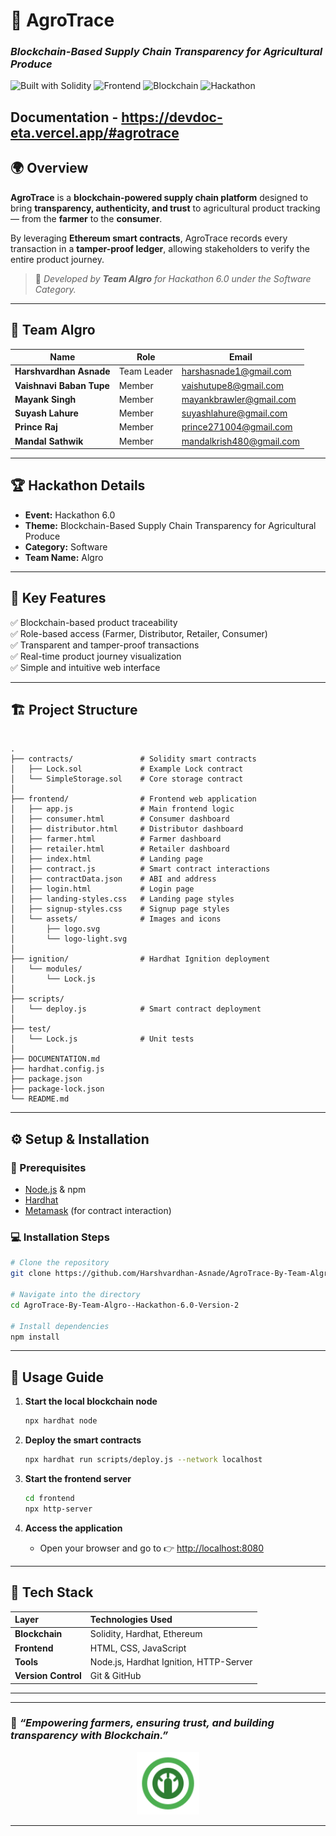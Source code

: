 # 🌾 **AgroTrace**  
### _Blockchain-Based Supply Chain Transparency for Agricultural Produce_ 

![Built with Solidity](https://img.shields.io/badge/Built%20with-Solidity-363636.svg?logo=ethereum)
![Frontend](https://img.shields.io/badge/Frontend-HTML%2C%20CSS%2C%20JavaScript-blue.svg)
![Blockchain](https://img.shields.io/badge/Blockchain-Ethereum%20%7C%20Hardhat%20%7C%20MetaMask-purple.svg)
![Hackathon](https://img.shields.io/badge/Event-Hackathon%206.0%20Version%20-orange.svg)

Documentation - https://devdoc-eta.vercel.app/#agrotrace
---

## 🌍 **Overview**

**AgroTrace** is a **blockchain-powered supply chain platform** designed to bring **transparency, authenticity, and trust** to agricultural product tracking — from the **farmer** to the **consumer**.  

By leveraging **Ethereum smart contracts**, AgroTrace records every transaction in a **tamper-proof ledger**, allowing stakeholders to verify the entire product journey.

> 🚀 _Developed by **Team Algro** for Hackathon 6.0  under the Software Category._

---
## 👥 **Team Algro**

| Name                     | Role        | Email                                                       | 
| ------------------------ | ----------- | ----------------------------------------------------------- | 
| **Harshvardhan Asnade**  | Team Leader | [harshasnade1@gmail.com](mailto:harshasnade1@gmail.com)     | 
| **Vaishnavi Baban Tupe** | Member      | [vaishutupe8@gmail.com](mailto:vaishutupe8@gmail.com)       | 
| **Mayank Singh**         | Member      | [mayankbrawler@gmail.com](mailto:mayankbrawler@gmail.com)   | 
| **Suyash Lahure**        | Member      | [suyashlahure@gmail.com](mailto:suyashlahure@gmail.com)     | 
| **Prince Raj**           | Member      | [prince271004@gmail.com](mailto:prince271004@gmail.com)     | 
| **Mandal Sathwik**       | Member      | [mandalkrish480@gmail.com](mailto:mandalkrish480@gmail.com) | 

---

## 🏆 **Hackathon Details**

* **Event:** Hackathon 6.0
* **Theme:** Blockchain-Based Supply Chain Transparency for Agricultural Produce
* **Category:** Software
* **Team Name:** Algro
---

## 🧩 **Key Features**

✅ Blockchain-based product traceability  
✅ Role-based access (Farmer, Distributor, Retailer, Consumer)  
✅ Transparent and tamper-proof transactions  
✅ Real-time product journey visualization  
✅ Simple and intuitive web interface  

---

## 🏗️ **Project Structure**

```

.
├── contracts/               # Solidity smart contracts
│   ├── Lock.sol             # Example Lock contract
│   └── SimpleStorage.sol    # Core storage contract
│
├── frontend/                # Frontend web application
│   ├── app.js               # Main frontend logic
│   ├── consumer.html        # Consumer dashboard
│   ├── distributor.html     # Distributor dashboard
│   ├── farmer.html          # Farmer dashboard
│   ├── retailer.html        # Retailer dashboard
│   ├── index.html           # Landing page
│   ├── contract.js          # Smart contract interactions
│   ├── contractData.json    # ABI and address
│   ├── login.html           # Login page
│   ├── landing-styles.css   # Landing page styles
│   ├── signup-styles.css    # Signup page styles
│   └── assets/              # Images and icons
│       ├── logo.svg
│       └── logo-light.svg
│
├── ignition/                # Hardhat Ignition deployment
│   └── modules/
│       └── Lock.js
│
├── scripts/
│   └── deploy.js            # Smart contract deployment
│
├── test/
│   └── Lock.js              # Unit tests
│
├── DOCUMENTATION.md
├── hardhat.config.js
├── package.json
├── package-lock.json
└── README.md

````

---

## ⚙️ **Setup & Installation**

### 🧠 Prerequisites
- [Node.js](https://nodejs.org/) & npm  
- [Hardhat](https://hardhat.org/)  
- [Metamask](https://metamask.io/) (for contract interaction)

### 💻 Installation Steps

```bash
# Clone the repository
git clone https://github.com/Harshvardhan-Asnade/AgroTrace-By-Team-Algro--Hackathon-6.0-Version-2.git

# Navigate into the directory
cd AgroTrace-By-Team-Algro--Hackathon-6.0-Version-2

# Install dependencies
npm install
````

---

## 🚀 **Usage Guide**

1. **Start the local blockchain node**

   ```bash
   npx hardhat node
   ```

2. **Deploy the smart contracts**

   ```bash
   npx hardhat run scripts/deploy.js --network localhost
   ```

3. **Start the frontend server**

   ```bash
   cd frontend
   npx http-server
   ```

4. **Access the application**

   * Open your browser and go to 👉 [http://localhost:8080](http://localhost:8080)

---

## 🧠 **Tech Stack**

| Layer               | Technologies Used                      |
| :------------------ | :------------------------------------- |
| **Blockchain**      | Solidity, Hardhat, Ethereum            |
| **Frontend**        | HTML, CSS, JavaScript                  |
| **Tools**           | Node.js, Hardhat Ignition, HTTP-Server |
| **Version Control** | Git & GitHub                           |

---


 

---

### 🌟 *“Empowering farmers, ensuring trust, and building transparency with Blockchain.”*

<p align="center">
  <img src="frontend/assets/logo.svg" width="100" alt="AgroTrace Logo">
</p>

---

```

